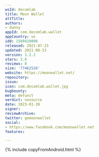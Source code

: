 ```yaml
---
wsId: decomlab
title: Moon Wallet
altTitle: 
authors:
- danny
appId: com.decomlab.wallet
appCountry: us
idd: 1569428098
released: 2021-07-23
updated: 2021-08-23
version: 1.2.1
stars: 3.6
reviews: 8
size: '77462528'
website: https://moonwallet.net/
repository: 
issue: 
icon: com.decomlab.wallet.jpg
bugbounty: 
meta: defunct
verdict: nosource
date: 2023-01-30
signer: 
reviewArchive: 
twitter: gomoonwallet
social:
- https://www.facebook.com/moonwallet.net
features: 

---
```


{% include copyFromAndroid.html %}
